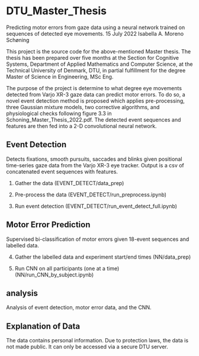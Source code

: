 # DTU_Master_Thesis
Predicting motor errors from gaze data using a neural network trained on sequences of detected eye movements.
15 July 2022
Isabella A. Moreno Schøning

This project is the source code for the above-mentioned Master thesis. The thesis has been prepared over five months at the Section for Cognitive Systems,
Department of Applied Mathematics and Computer Science, at the Technical University of Denmark, DTU, in partial fulfillment for the degree Master of Science in Engineering, MSc Eng.

The purpose of the project is determine to what degree eye movements detected from Varjo XR-3 gaze data can predict motor errors. To do so, a novel event detection method is proposed which applies pre-processing, three Gaussian mixture models, two corrective algorithms, and physiological checks following figure 3.3 in Schoning_Master_Thesis_2022.pdf. The detected event sequences and features are then fed into a 2-D convolutional neural network.

## Event Detection
Detects fixations, smooth pursuits, saccades and blinks given positional time-series gaze data from the Varjo XR-3 eye tracker. Output is a csv of concatenated event sequences with features.

1. Gather the data (EVENT_DETECT/data_prep)

2. Pre-process the data (EVENT_DETECT/run_preprocess.ipynb)

3. Run event detection (EVENT_DETECT/run_event_detect_full.ipynb)

## Motor Error Prediction
Supervised bi-classification of motor errors given 18-event sequences and labelled data.

4. Gather the labelled data and experiment start/end times (NN/data_prep)

5. Run CNN on all participants (one at a time) (NN/run_CNN_by_subject.ipynb)

## analysis
Analysis of event detection, motor error data, and the CNN.

## Explanation of Data
The data contains personal information. Due to protection laws, the data is not made public. It can only be accessed via a secure DTU server.
